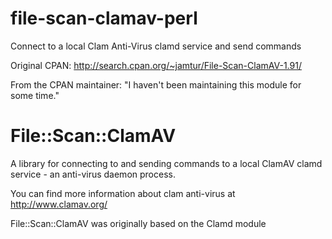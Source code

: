 file-scan-clamav-perl
=====================

Connect to a local Clam Anti-Virus clamd service and send commands

Original CPAN: http://search.cpan.org/~jamtur/File-Scan-ClamAV-1.91/

From the CPAN maintainer: "I haven't been maintaining this module for some time."

File::Scan::ClamAV
=====

A library for connecting to and sending commands to a local
ClamAV clamd service - an anti-virus daemon process.

You can find more information about clam anti-virus at
http://www.clamav.org/

File::Scan::ClamAV was originally based on the Clamd module

